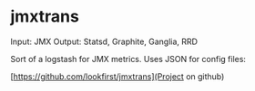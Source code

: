 # jmxtrans
Input: JMX
Output: Statsd, Graphite, Ganglia, RRD

Sort of a logstash for JMX metrics. Uses JSON for config files:

[https://github.com/lookfirst/jmxtrans](Project on github)

